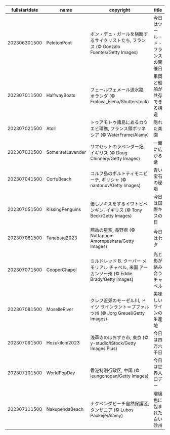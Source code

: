 |fullstartdate|name|copyright|title|image|
|--|--|--|--|--|
202306301500|PelotonPont|ポン・デュ・ガールを横断するサイクリストたち, フランス (© Gonzalo Fuentes/Getty Images)|今日はツール・ド・フランスの開催日|![](/ja-JP/2023/07/202306301500PelotonPont.jpg)|
202307011500|HalfwayBoats|フェールウェメール送水路, オランダ (© Frolova_Elena/Shutterstock)|車両と船舶が共存できる構造|![](/ja-JP/2023/07/202307011500HalfwayBoats.jpg)|
202307021500|Atoll|トゥアモトゥ諸島にあるカウエヒ環礁, フランス領ポリネシア (© WaterFrame/Alamy)|隠れた楽園|![](/ja-JP/2023/07/202307021500Atoll.jpg)|
202307031500|SomersetLavender|サマセットのラベンダー畑, イギリス  (© Doug Chinnery/Getty Images)|一面に広がる紫|![](/ja-JP/2023/07/202307031500SomersetLavender.jpg)|
202307041500|CorfuBeach|コルフ島のポルトティモニビーチ, ギリシャ (© nantonov/Getty Images)|青い宝石の秘境|![](/ja-JP/2023/07/202307041500CorfuBeach.jpg)|
202307051500|KissingPenguins|優しいキスをするイワトビペンギン, イギリス (© Tony Beck/Getty Images)|今日は国際キスの日|![](/ja-JP/2023/07/202307051500KissingPenguins.jpg)|
202307061500|Tanabata2023|燕岳の星空, 長野県 (© Nuttapoom Amornpashara/Getty Images)|今日は七夕|![](/ja-JP/2023/07/202307061500Tanabata2023.jpg)|
202307071500|CooperChapel|ミルドレッド B. クーパー メモリアル チャペル, 米国 アーカンソー州 (© Eddie Brady/Getty Images)|光と影が絡み合うチャペル|![](/ja-JP/2023/07/202307071500CooperChapel.jpg)|
202307081500|MoselleRiver|クレフ近郊のモーゼル川, ドイツ ラインラント＝プファルツ州 (© Jorg Greuel/Getty Images)|美味しいワインの生産地|![](/ja-JP/2023/07/202307081500MoselleRiver.jpg)|
202307091500|HozukiIchi2023|浅草寺のほおずき市, 東京 (© y-studio/iStock/Getty Images Plus)|今日は四万六千日|![](/ja-JP/2023/07/202307091500HozukiIchi2023.jpg)|
202307101500|WorldPopDay|香港特別行政区, 中国 (© leungchopan/Getty Images)|今日は世界人口デー|![](/ja-JP/2023/07/202307101500WorldPopDay.jpg)|
202307111500|NakupendaBeach|ナクペンダビーチ自然保護区, タンザニア (© Lubos Paukeje/Alamy)|瑠璃色に包まれた白い砂州|![](/ja-JP/2023/07/202307111500NakupendaBeach.jpg)|
